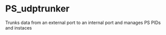 PS_udptrunker
=============

Trunks data from an external port to an internal port and manages PS PIDs and instaces
